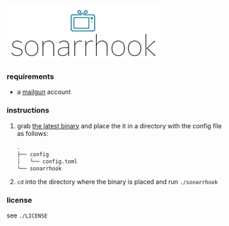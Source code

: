 ![sonarrhook logo](/logo.png "sonarrhook logo")

### requirements

- a [mailgun](https://mailgun.com/) account

### instructions

1. grab [the latest binary](/releases) and place the it in a directory with the config file as follows:

    ```
    .
    ├── config
    │   └── config.toml
    └── sonarrhook
    ```

2. `cd` into the directory where the binary is placed and run `./sonarrhook` 

### license

see `./LICENSE`
